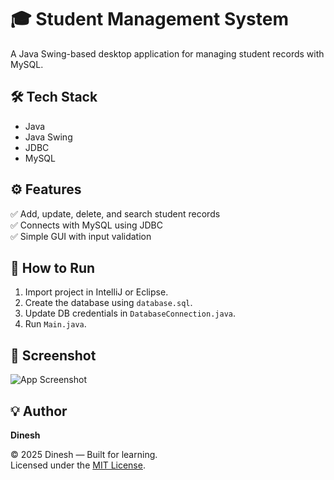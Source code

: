 # 🎓 Student Management System

A Java Swing-based desktop application for managing student records with MySQL.

## 🛠️ Tech Stack
- Java
- Java Swing
- JDBC
- MySQL

## ⚙️ Features
✅ Add, update, delete, and search student records  
✅ Connects with MySQL using JDBC  
✅ Simple GUI with input validation

## 🚀 How to Run
1. Import project in IntelliJ or Eclipse.  
2. Create the database using `database.sql`.  
3. Update DB credentials in `DatabaseConnection.java`.  
4. Run `Main.java`.

## 📸 Screenshot
![App Screenshot](screenshot.png)

## 💡 Author
**Dinesh**

© 2025 Dinesh — Built for learning.  
Licensed under the [MIT License](LICENSE).

